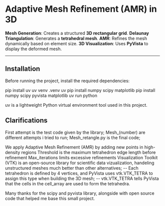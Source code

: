 # Adaptive Mesh Refinement (AMR) in 3D

**Mesh Generation**: Creates a structured **3D rectangular grid**.
**Delaunay Triangulation**: Generates a **tetrahedral mesh**.
**AMR**: Refines the mesh dynamically based on element size.
**3D Visualization**: Uses **PyVista** to display the deformed mesh.

---

## Installation
Before running the project, install the required dependencies:

pip install uv
uv venv .venv
uv pip install numpy scipy matplotlib
pip install numpy scipy pyvista matplotlib
uv run python

uv is a lightweight Python virtual environment tool used in this project.


## Clarifications
First attempt is the test code given by the library;
Mesh_(number) are different attempts i tried to run;
Mesh_retangle.py is the final code;

We apply Adaptive Mesh Refinement (AMR) by adding new points in high-density regions
Threshold is the maximum tetrahedron edge length before refinement
Max_iterations limits excessive refinements
Visualization Toolkit (VTK) is an open-source library for scientific data vizualization, handeling unstructured meshes much better than other alternatives;
    -- Each tetrahedron is defined by 4 vertices, and PyVista uses vtk.VTK_TETRA to assign this type when building the 3D mesh;
    -- vtk.VTK_TETRA tells PyVista that the cells in the cell_array are used to form the tetrahedra.

Many thanks for the scipy and pyvista library, alongside with open source code that helped me base this small project.
